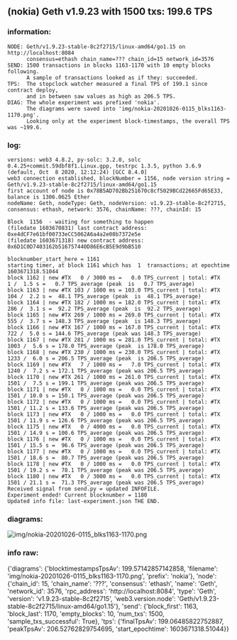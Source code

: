 
## (nokia) Geth v1.9.23 with 1500 txs: 199.6 TPS

### information:
```
NODE: Geth/v1.9.23-stable-8c2f2715/linux-amd64/go1.15 on http://localhost:8084
      consensus=ethash chain_name=??? chain_id=15 network_id=3576
SEND: 1500 transactions in blocks 1163-1170 with 10 empty blocks following.
      A sample of transactions looked as if they: succeeded.
TPS:  The stopclock watcher measured a final TPS of 199.1 since contract deploy,
      and in between saw values as high as 206.5 TPS.
DIAG: The whole experiment was prefixed 'nokia'.
      The diagrams were saved into 'img/nokia-20201026-0115_blks1163-1170.png'.
      Looking only at the experiment block-timestamps, the overall TPS was ~199.6.

```

### log:
```
versions: web3 4.8.2, py-solc: 3.2.0, solc 0.4.25+commit.59dbf8f1.Linux.gpp, testrpc 1.3.5, python 3.6.9 (default, Oct  8 2020, 12:12:24) [GCC 8.4.0]
web3 connection established, blockNumber = 1156, node version string =  Geth/v1.9.23-stable-8c2f2715/linux-amd64/go1.15
first account of node is 0x78B5AD702Bb251670c8cf5029BCd22665Fd65E33, balance is 1306.0625 Ether
nodeName: Geth, nodeType: Geth, nodeVersion: v1.9.23-stable-8c2f2715, consensus: ethash, network: 3576, chainName: ???, chainId: 15

Block  1156  - waiting for something to happen
(filedate 1603670831) last contract address: 0xe4dCF7e61bf00733eCC5062A6a4a2e08b7372e5e
(filedate 1603671318) new contract address: 0x6D1C0D7403162b516757440D86E6cB5E9d9bB510

blocknumber_start_here = 1161
starting timer, at block 1161 which has  1  transactions; at epochtime 1603671318.51044
block 1162 | new #TX   0 / 3000 ms =   0.0 TPS_current | total: #TX    1 /  1.5 s =   0.7 TPS_average (peak  is   0.7 TPS_average)
block 1163 | new #TX 103 / 1000 ms = 103.0 TPS_current | total: #TX  104 /  2.2 s =  48.1 TPS_average (peak  is  48.1 TPS_average)
block 1164 | new #TX 182 / 1000 ms = 182.0 TPS_current | total: #TX  286 /  3.1 s =  92.2 TPS_average (peak  is  92.2 TPS_average)
block 1165 | new #TX 269 / 1000 ms = 269.0 TPS_current | total: #TX  555 /  3.7 s = 148.3 TPS_average (peak  is 148.3 TPS_average)
block 1166 | new #TX 167 / 1000 ms = 167.0 TPS_current | total: #TX  722 /  5.0 s = 144.6 TPS_average (peak was 148.3 TPS_average)
block 1167 | new #TX 281 / 1000 ms = 281.0 TPS_current | total: #TX 1003 /  5.6 s = 178.0 TPS_average (peak  is 178.0 TPS_average)
block 1168 | new #TX 230 / 1000 ms = 230.0 TPS_current | total: #TX 1233 /  6.0 s = 206.5 TPS_average (peak  is 206.5 TPS_average)
block 1169 | new #TX   7 / 1000 ms =   7.0 TPS_current | total: #TX 1240 /  7.2 s = 172.1 TPS_average (peak was 206.5 TPS_average)
block 1170 | new #TX 261 / 1000 ms = 261.0 TPS_current | total: #TX 1501 /  7.5 s = 199.1 TPS_average (peak was 206.5 TPS_average)
block 1171 | new #TX   0 / 1000 ms =   0.0 TPS_current | total: #TX 1501 / 10.0 s = 150.1 TPS_average (peak was 206.5 TPS_average)
block 1172 | new #TX   0 / 1000 ms =   0.0 TPS_current | total: #TX 1501 / 11.2 s = 133.6 TPS_average (peak was 206.5 TPS_average)
block 1173 | new #TX   0 / 1000 ms =   0.0 TPS_current | total: #TX 1501 / 11.9 s = 126.6 TPS_average (peak was 206.5 TPS_average)
block 1175 | new #TX   0 / 4000 ms =   0.0 TPS_current | total: #TX 1501 / 14.9 s = 100.6 TPS_average (peak was 206.5 TPS_average)
block 1176 | new #TX   0 / 1000 ms =   0.0 TPS_current | total: #TX 1501 / 15.5 s =  96.6 TPS_average (peak was 206.5 TPS_average)
block 1177 | new #TX   0 / 1000 ms =   0.0 TPS_current | total: #TX 1501 / 18.6 s =  80.7 TPS_average (peak was 206.5 TPS_average)
block 1178 | new #TX   0 / 1000 ms =   0.0 TPS_current | total: #TX 1501 / 19.2 s =  78.1 TPS_average (peak was 206.5 TPS_average)
block 1180 | new #TX   0 / 3000 ms =   0.0 TPS_current | total: #TX 1501 / 21.1 s =  71.3 TPS_average (peak was 206.5 TPS_average)
Received signal from send.py = updated INFOFILE.
Experiment ended! Current blocknumber = 1180
Updated info file: last-experiment.json THE END.
```

### diagrams:
![img/nokia-20201026-0115_blks1163-1170.png](../../reader/img/nokia-20201026-0115_blks1163-1170.png)

### info raw:
{'diagrams': {'blocktimestampsTpsAv': 199.57142857142858,
              'filename': 'img/nokia-20201026-0115_blks1163-1170.png',
              'prefix': 'nokia'},
 'node': {'chain_id': 15,
          'chain_name': '???',
          'consensus': 'ethash',
          'name': 'Geth',
          'network_id': 3576,
          'rpc_address': 'http://localhost:8084',
          'type': 'Geth',
          'version': 'v1.9.23-stable-8c2f2715',
          'web3.version.node': 'Geth/v1.9.23-stable-8c2f2715/linux-amd64/go1.15'},
 'send': {'block_first': 1163,
          'block_last': 1170,
          'empty_blocks': 10,
          'num_txs': 1500,
          'sample_txs_successful': True},
 'tps': {'finalTpsAv': 199.06485822752887,
         'peakTpsAv': 206.52762829754695,
         'start_epochtime': 1603671318.51044}}
